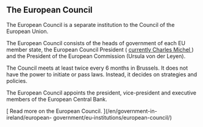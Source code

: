 ##  The European Council

The European Council is a separate institution to the Council of the European
Union.

The European Council consists of the heads of government of each EU member
state, the European Council President ( [ currently Charles Michel
](https://www.consilium.europa.eu/en/european-council/president/) ) and the
President of the European Commission (Ursula von der Leyen).

The Council meets at least twice every 6 months in Brussels. It does not have
the power to initiate or pass laws. Instead, it decides on strategies and
policies.

The European Council appoints the president, vice-president and executive
members of the European Central Bank.

[ Read more on the European Council. ](/en/government-in-ireland/european-
government/eu-institutions/european-council/)
